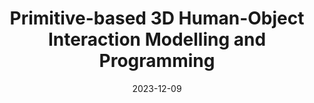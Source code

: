 ---
title: "Primitive-based 3D Human-Object Interaction Modelling and Programming"
collection: publications
permalink: /publications/p3haoi
excerpt: 'Embedding Human and Articulated Object Interaction (HAOI) in 3D is an important direction for a deeper human activity understanding. Different from previous works that use parametric and CAD models to represent humans and objects, in this work, we propose a novel 3D geometric primitive-based language to encode both humans and objects. Given our new paradigm, humans and objects are all compositions of primitives instead of heterogeneous entities. Thus, mutual information learning may be achieved between the limited 3D data of humans and different object categories. Moreover, considering the simplicity of the expression and the richness of the information it contains, we choose the superquadric as the primitive representation. To explore an effective embedding of HAOI for the machine, we build a new benchmark on 3D HAOI consisting of primitives together with their images and propose a task requiring machines to recover 3D HAOI using primitives from images. Moreover, we propose a baseline of single-view 3D reconstruction on HAOI. We believe this primitive-based 3D HAOI representation would pave the way for 3D HAOI studies.'
date: '2023-12-09'
venue: 'AAAI'
image: '/images/p3haoi.png'
arxiv: 'https://arxiv.org/abs/2312.10714'
site: 'https://mvig-rhos.com/p3haoi'
weight: 50
citation: 'Liu, S., Li, Y. L., Fang, Z., Liu, X., You, Y., & Lu, C. (2023). Primitive-based 3D Human-Object Interaction Modelling and Programming. arXiv preprint arXiv:2312.10714.'
authors: 'Siqi Liu, Yong-Lu Li, Zhou Fang, Xinpeng Liu, <b>Yang You</b>, Cewu Lu'
---